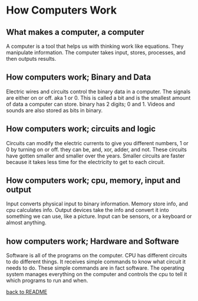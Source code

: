 # How Computers Work

## What makes a computer, a computer

A computer is a tool that helps us with thinking work like equations. They manipulate information. The computer takes input, stores, processes, and then outputs results.

## How computers work; Binary and Data

Electric wires and circuits control the binary data in a computer. The signals are either on or off. aka 1 or 0. This is called a bit and is the smallest amount of data a computer can store. binary has 2 digits; 0 and 1. Videos and sounds are also stored as bits in binary.

## How computers work; circuits and logic

Circuits can modify the electric currents to give you different numbers, 1 or 0 by turning on or off. they can be, and, xor, adder, and not. These circuits have gotten smaller and smaller over the years. Smaller circuits are faster because it takes less time for the electricity to get to each circuit.

## How computers work; cpu, memory, input and output

Input converts physical input to binary information. Memory store info, and cpu calculates info. Output devices take the info and convert it into something we can use, like a picture. Input can be sensors, or a keyboard or almost anything.

## how computers work; Hardware and Software

Software is all of the programs on the computer. CPU has different circuits to do different things. It receives simple commands to know what circuit it needs to do. These simple commands are in fact software. The operating system manages everything on the computer and controls the cpu to tell it which programs to run and when.

[back to README](README.md)
